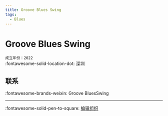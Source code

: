 ```yaml
---
title: Groove Blues Swing
tags:
  - Blues
---
```


# Groove Blues Swing

`成立年份：2022`  
:fontawesome-solid-location-dot: 深圳  


## 联系

:fontawesome-brands-weixin: Groove BluesSwing  

---

:fontawesome-solid-pen-to-square: [编辑组织](https://github.com/swingdance/orgs/issues/new?assignees=&labels=update+org&projects=&template=03-update_entity.yml&title=Update%20Org%3A%20zh_CN%20%E2%80%A2%20Groove%20Blues%20Swing&region=zh_CN&id=groove-blues-swing&name=Groove%20Blues%20Swing)
